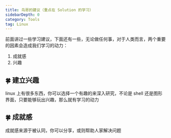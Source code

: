 ```yaml
---
title: 鸟哥的建议（重点在 Solution 的学习）
sidebarDepth: 0
category: Tools
tag: Linux
---
```





前面讲过一些学习建议，下面还有一些，无论做任何事，对于人类而言，两个重要的因素会造成我们学习的动力：

1. 成就感
2. 兴趣

## 🍀 建立兴趣

linux 上有很多东西，你可以选择一个有趣的来深入研究，不论是 shell 还是图形界面，只要能够玩出兴趣，那么就有学习的动力

## 🍀 成就感

成就感来源于被认同，你可以分享，或则帮助人家解决问题
